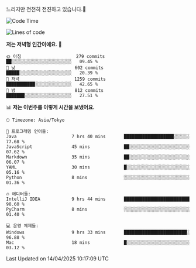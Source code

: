 느리지만 천천히 전진하고 있습니다.🐢

<!--START_SECTION:waka-->
![Code Time](http://img.shields.io/badge/Code%20Time-1%2C571%20hrs%2042%20mins-blue)

![Lines of code](https://img.shields.io/badge/%EC%A0%80%EB%8A%94%20%EC%97%AC%ED%83%9C%EA%B9%8C%EC%A7%80%20-917.9%20thousand%20%EC%A4%84%EC%9D%98%20%EC%BD%94%EB%93%9C%EB%A5%BC%20%EC%9E%91%EC%84%B1%ED%96%88%EC%96%B4%EC%9A%94.-blue)

**저는 저녁형 인간이에요. 🦉** 

```text
🌞 아침                     279 commits         ██░░░░░░░░░░░░░░░░░░░░░░░   09.45 % 
🌆 낮　                     602 commits         █████░░░░░░░░░░░░░░░░░░░░   20.39 % 
🌃 저녁                     1259 commits        ███████████░░░░░░░░░░░░░░   42.65 % 
🌙 밤　                     812 commits         ███████░░░░░░░░░░░░░░░░░░   27.51 % 
```


📊 **저는 이번주를 이렇게 시간을 보냈어요.** 

```text
🕑︎ Timezone: Asia/Tokyo

💬 프로그래밍 언어들: 
Java                     7 hrs 40 mins       ███████████████████░░░░░░   77.68 % 
JavaScript               45 mins             ██░░░░░░░░░░░░░░░░░░░░░░░   07.62 % 
Markdown                 35 mins             ██░░░░░░░░░░░░░░░░░░░░░░░   06.07 % 
YAML                     30 mins             █░░░░░░░░░░░░░░░░░░░░░░░░   05.16 % 
Python                   8 mins              ░░░░░░░░░░░░░░░░░░░░░░░░░   01.36 % 

🔥 에디터들: 
IntelliJ IDEA            9 hrs 44 mins       █████████████████████████   98.60 % 
PyCharm                  8 mins              ░░░░░░░░░░░░░░░░░░░░░░░░░   01.40 % 

💻 운영 체제들: 
Windows                  9 hrs 33 mins       ████████████████████████░   96.88 % 
Mac                      18 mins             █░░░░░░░░░░░░░░░░░░░░░░░░   03.12 % 
```


 Last Updated on 14/04/2025 10:17:09 UTC
<!--END_SECTION:waka-->
